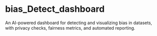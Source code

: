 # bias_Detect_dashboard
An AI-powered dashboard for detecting and visualizing bias in datasets, with privacy checks, fairness metrics, and automated reporting.
